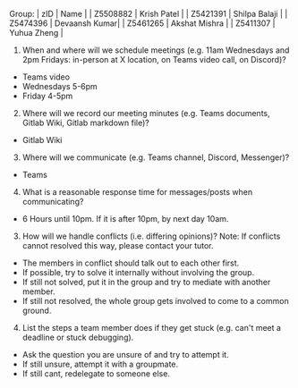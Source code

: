 Group:
| zID      | Name          |
| Z5508882 | Krish Patel   |
| Z5421391 | Shilpa Balaji |
| Z5474396 | Devaansh Kumar|
| Z5461265 | Akshat Mishra |
| Z5411307 | Yuhua Zheng   |



1. When and where will we schedule meetings (e.g. 11am Wednesdays and 2pm Fridays: in-person at X location, on Teams video call, on Discord)?
- Teams video
- Wednesdays 5-6pm
- Friday 4-5pm

2. Where will we record our meeting minutes (e.g. Teams documents, Gitlab Wiki, Gitlab markdown file)?
- Gitlab Wiki

3. Where will we communicate (e.g. Teams channel, Discord, Messenger)?
- Teams

4. What is a reasonable response time for messages/posts when communicating?
-  6 Hours until 10pm. If it is after 10pm, by next day 10am.

3. How will we handle conflicts (i.e. differing opinions)? Note: If conflicts cannot resolved this way, please contact your tutor.
- The members in conflict should talk out to each other first.
- If possible, try to solve it internally without involving the group.
- If still not solved, put it in the group and try to mediate with another member.
- If still not resolved, the whole group gets involved to come to a common ground.

4. List the steps a team member does if they get stuck (e.g. can't meet a deadline or stuck debugging).
- Ask the question you are unsure of and try to attempt it.
- If still unsure, attempt it with a groupmate.
- If still cant, redelegate to someone else.
